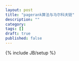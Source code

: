 ```yaml
---
layout: post
title: "pagerank算法与马尔科夫链"
description: ""
category: 
tags: []
draft: true
published: false
---
```

{% include JB/setup %}

